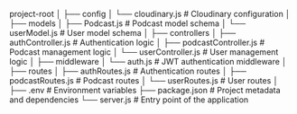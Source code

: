 project-root
│
├── config
│   └── cloudinary.js          # Cloudinary configuration
│
├── models
│   ├── Podcast.js             # Podcast model schema
│   └── userModel.js           # User model schema
│
├── controllers
│   ├── authController.js      # Authentication logic
│   ├── podcastController.js    # Podcast management logic
│   └── userController.js       # User management logic
│
├── middleware
│   └── auth.js                # JWT authentication middleware
│
├── routes
│   ├── authRoutes.js          # Authentication routes
│   ├── podcastRoutes.js       # Podcast routes
│   └── userRoutes.js          # User routes
│
├── .env                        # Environment variables
├── package.json                # Project metadata and dependencies
└── server.js                   # Entry point of the application
